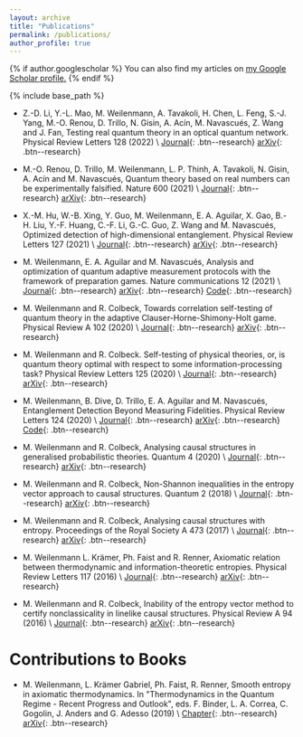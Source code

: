 ```yaml
---
layout: archive
title: "Publications"
permalink: /publications/
author_profile: true
---
```


{% if author.googlescholar %}
  You can also find my articles on <u><a href="{{author.googlescholar}}">my Google Scholar profile</a>.</u>
{% endif %}

{% include base_path %}

- Z.-D. Li, Y.-L. Mao, M. Weilenmann, A. Tavakoli, H. Chen, L. Feng, S.-J. Yang, M.-O. Renou, D. Trillo, N. Gisin, A. Acín, M. Navascués, Z. Wang and J. Fan, Testing real quantum theory in an optical quantum network. Physical Review Letters 128 (2022) \\
[Journal](https://journals.aps.org/prl/abstract/10.1103/PhysRevLett.128.040402){: .btn--research} [arXiv](https://arxiv.org/abs/2111.15128){: .btn--research}

- M.-O. Renou, D. Trillo, M. Weilenmann, L. P. Thinh, A. Tavakoli, N. Gisin, A. Acín and M. Navascués, Quantum theory based on real numbers can be experimentally falsified. Nature 600 (2021) \\
 [Journal](https://www.nature.com/articles/s41586-021-04160-4){: .btn--research} [arXiv](https://arxiv.org/abs/2101.10873){: .btn--research}

- X.-M. Hu, W.-B. Xing, Y. Guo, M. Weilenmann, E. A. Aguilar, X. Gao, B.-H. Liu, Y.-F. Huang, C.-F. Li, G.-C. Guo, Z. Wang and M. Navascués, Optimized detection of high-dimensional entanglement. Physical Review Letters 127 (2021) \\
 [Journal](https://journals.aps.org/prl/abstract/10.1103/PhysRevLett.127.220501){: .btn--research} [arXiv](https://arxiv.org/abs/2011.02217){: .btn--research}

- M. Weilenmann, E. A. Aguilar and M. Navascués, Analysis and optimization of quantum adaptive measurement protocols with the framework of preparation games. Nature communications 12 (2021) \\
 [Journal](https://www.nature.com/articles/s41467-021-24658-9){: .btn--research} [arXiv](https://arxiv.org/abs/2011.02216){: .btn--research} [Code](https://github.com/mweilenmann/quantum-preparation-games){: .btn--research}
 
- M. Weilenmann and R. Colbeck, Towards correlation self-testing of quantum theory in the adaptive Clauser-Horne-Shimony-Holt game. Physical Review A 102 (2020) \\
 [Journal](https://journals.aps.org/pra/abstract/10.1103/PhysRevA.102.022203){: .btn--research} [arXiv](https://arxiv.org/abs/2009.05069){: .btn--research}

- M. Weilenmann and R. Colbeck. Self-testing of physical theories, or, is quantum theory optimal with respect to some information-processing task? Physical Review Letters 125 (2020) \\
 [Journal](https://journals.aps.org/prl/abstract/10.1103/PhysRevLett.125.060406){: .btn--research} [arXiv](https://arxiv.org/abs/2003.00349){: .btn--research}
 
- M. Weilenmann, B. Dive, D. Trillo, E. A. Aguilar and M. Navascués, Entanglement Detection Beyond Measuring Fidelities. Physical Review Letters 124 (2020) \\
[Journal](https://journals.aps.org/prl/abstract/10.1103/PhysRevLett.124.200502){: .btn--research} [arXiv](https://arxiv.org/abs/1912.10056){: .btn--research} [Code](https://github.com/mweilenmann/entanglement-detection-beyond-measuring-fidelities){: .btn--research}

- M. Weilenmann and R. Colbeck, Analysing causal structures in generalised probabilistic theories. Quantum 4 (2020)  \\
 [Journal](https://quantum-journal.org/papers/q-2020-02-27-236/){: .btn--research} [arXiv](https://arxiv.org/abs/1812.04327){: .btn--research}
 
- M. Weilenmann and R. Colbeck, Non-Shannon inequalities in the entropy vector approach to causal structures. Quantum 2 (2018)  \\
 [Journal](https://quantum-journal.org/papers/q-2018-03-14-57/){: .btn--research} [arXiv](https://arxiv.org/abs/1605.02078){: .btn--research}
 
- M. Weilenmann and R. Colbeck, Analysing causal structures with entropy. Proceedings of the Royal Society A 473 (2017)  \\
 [Journal](https://royalsocietypublishing.org/doi/10.1098/rspa.2017.0483){: .btn--research} [arXiv](https://arxiv.org/abs/1709.08988){: .btn--research}
 
 - M. Weilenmann L. Krämer, Ph. Faist and R. Renner, Axiomatic relation between thermodynamic and information-theoretic entropies. Physical Review Letters 117 (2016)  \\
 [Journal](https://journals.aps.org/prl/abstract/10.1103/PhysRevLett.117.260601){: .btn--research} [arXiv](https://arxiv.org/abs/1501.06920){: .btn--research}
 
 - M. Weilenmann and R. Colbeck, Inability of the entropy vector method to certify nonclassicality in linelike causal structures. Physical Review A 94 (2016)  \\
 [Journal](https://journals.aps.org/pra/abstract/10.1103/PhysRevA.94.042112){: .btn--research} [arXiv](https://arxiv.org/abs/1603.02553){: .btn--research}
 
 
 # Contributions to Books
 
 - M. Weilenmann, L. Krämer Gabriel, Ph. Faist, R. Renner, Smooth entropy in axiomatic thermodynamics. In "Thermodynamics in the Quantum Regime - Recent Progress and Outlook", eds. F. Binder, L. A. Correa, C. Gogolin, J. Anders and G. Adesso (2019)  \\
 [Chapter](https://link.springer.com/chapter/10.1007/978-3-319-99046-0_32){: .btn--research} [arXiv](https://arxiv.org/abs/1807.07583){: .btn--research}
